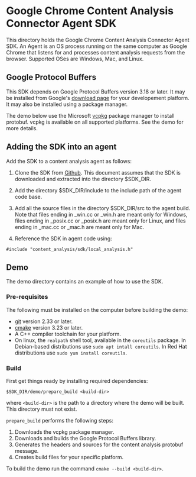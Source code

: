 # Google Chrome Content Analysis Connector Agent SDK

This directory holds the Google Chrome Content Analysis Connector Agent SDK.
An Agent is an OS process running on the same computer as Google Chrome
that listens for and processes content analysis requests from the browser.
Supported OSes are Windows, Mac, and Linux.

## Google Protocol Buffers

This SDK depends on Google Protocol Buffers version 3.18 or later.  It may be
installed from Google's [download page](https://developers.google.com/protocol-buffers/docs/downloads#release-packages)
for your developement platform.  It may also be installed using a package
manager.

The demo below use the Microsoft [vcpkg](https://github.com/microsoft/vcpkg)
package manager to install protobuf.  vcpkg is available on all supported
platforms.  See the demo for more details.

## Adding the SDK into an agent

Add the SDK to a content analysis agent as follows:

1. Clone the SDK from [Github](https://github.com/chromium/content_analysis_sdk).
This document assumes that the SDK is downloaded and extracted into the
directory $SDK_DIR.

2. Add the directory $SDK_DIR/include to the include path of the agent
code base.

3. Add all the source files in the directory $SDK_DIR/src to the agent build.
Note that files ending in _win.cc or _win.h are meant only for Windows, files
ending in _posix.cc or _posix.h are meant only for Linux, and files ending in
_mac.cc or _mac.h are meant only for Mac.

4. Reference the SDK in agent code using:
```
#include "content_analysis/sdk/local_analysis.h"
```

## Demo

The demo directory contains an example of how to use the SDK.

### Pre-requisites

The following must be installed on the computer before building the demo:

- [git](https://git-scm.com/book/en/v2/Getting-Started-Installing-Git) version 2.33 or later.
- [cmake](https://cmake.org/install/) version 3.23 or later.
- A C++ compiler toolchain for your platform.
- On linux, the `realpath` shell tool, available in the `coreutils` package.
  In Debian-based distributions use `sudo apt intall coreutils`.
  In Red Hat distributions use `sudo yum install coreutils`.

### Build

First get things ready by installing required dependencies:
```
$SDK_DIR/demo/prepare_build <build-dir>
```
where `<build-dir>` is the path to a directory where the demo will be built.
This directory must not exist.

`prepare_build` performs the following steps:
1. Downloads the vcpkg package manager.
2. Downloads and builds the Google Protocol Buffers library.
3. Generates the headers and sources for the content analysis protobuf message.
4. Creates build files for your specific platform.

To build the demo run the command `cmake --build <build-dir>`.
